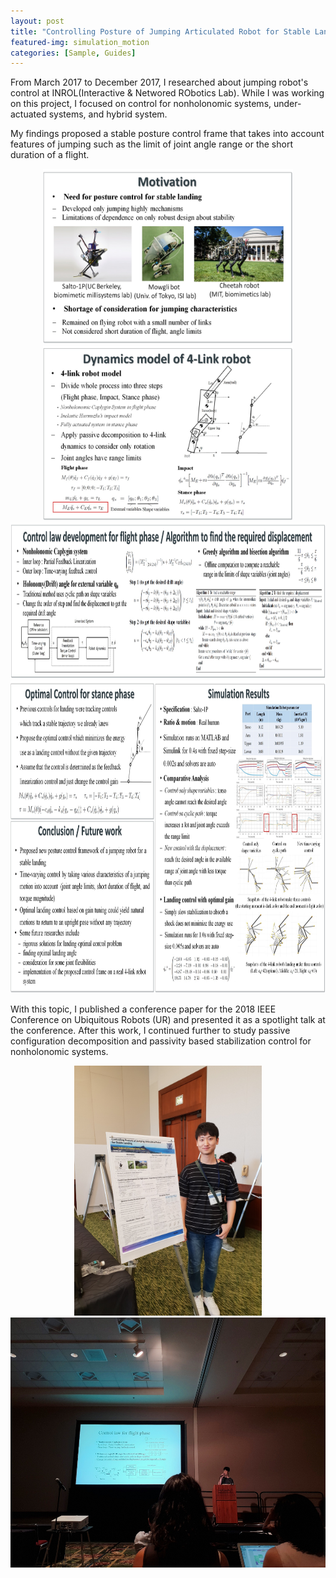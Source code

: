 ```yaml
---
layout: post
title: "Controlling Posture of Jumping Articulated Robot for Stable Landing"
featured-img: simulation_motion
categories: [Sample, Guides]
---
```


From March 2017 to December 2017, I researched about jumping robot's control at INROL(Interactive & Networed RObotics Lab). While I was working on this project, I focused on control for nonholonomic systems, under-actuated systems, and hybrid system. 

My findings proposed a stable posture control frame that takes into account features of jumping such as the limit of joint angle range or the short duration of a flight.
<!--
<p align="center">
  <img src="/assets/jumping/poster1.jpg" width="500" height="500">
</p>
<p align="center">
  <img src="/assets/jumping/poster2.jpg" height="300">
</p>
-->
<p align="center">
<img src="/assets/jumping/poster1.jpg"  alt="poster1" width="400" height="280">  <img src="/assets/jumping/poster2.jpg" width="400" height="280">

<img src="/assets/jumping/poster3.jpg"  alt="poster3" width="800" height="250"> 

<img src="/assets/jumping/poster456.jpg" width="800" height="500">
</p>
<!--
![poster3](/assets/jumping/poster3.jpg =100x20)  ![poster4](/assets/jumping/poster4.jpg){: width="50" height="50"}
-->
With this topic, I published a conference paper for the 2018 IEEE Conference on Ubiquitous Robots (UR) and presented it as a spotlight talk at the conference. After this work, I continued further to study passive configuration decomposition and passivity based stabilization control for nonholonomic systems. 

<p align="center">
<img src="/assets/jumping/ur1.jpg" height="400"> <img src="/assets/jumping/ur2.jpg" height="400">
</p>
<!--
![ur1](/assets/jumping/ur1.jpg)  ![ur2](/assets/jumping/ur2.jpg)
-->
